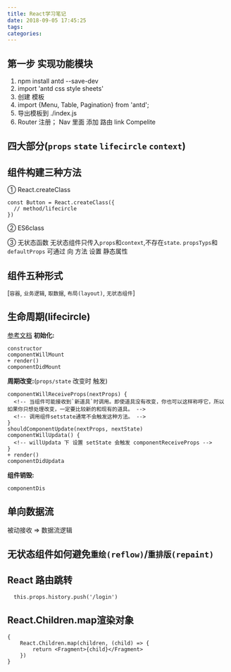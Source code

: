 ```yaml
---
title: React学习笔记
date: 2018-09-05 17:45:25
tags: 
categories: 
---
```

## 第一步 实现功能模块
1. npm install antd --save-dev
2. import 'antd css style sheets'
3. 创建 模板
4. import {Menu, Table, Pagination} from 'antd';
5. 导出模板到 ./index.js
6. Router 注册； Nav 里面 添加 路由 link
Compelite

## 四大部分(`props` `state` `lifecircle` `context`)

## 组件构建三种方法
① React.createClass
````
const Button = React.createClass({
  // method/lifecircle
})
````
② ES6class

③ 无状态函数
无状态组件只传入`props`和`context`,不存在`state`.
`propsTyps`和`defaultProps` 可通过 向 方法 设置 静态属性

## 组件五种形式
[`容器`, `业务逻辑`, `取数据`, `布局(layout)`, `无状态组件`]

## 生命周期(lifecircle)
[参考文档](https://segmentfault.com/a/1190000004168886)
**初始化:** 
````
constructor
componentWillMount
+ render()
componentDidMount
````

**周期改变:**(`props/state` 改变时 触发)
````
componentWillReceiveProps(nextProps) {
  <!-- 当组件可能接收到`新道具`时调用。即使道具没有改变，你也可以这样称呼它，所以如果你只想处理改变，一定要比较新的和现有的道具。 -->
  <!-- 调用组件setstate通常不会触发这种方法。 -->
}
shouldComponentUpdate(nextProps, nextState) 
componentWillUpdata() {
  <!-- willUpdata 下 设置 setState 会触发 componentReceiveProps -->
}
+ render()
componentDidUpdata
````

**组件销毁:**
````
componentDis
````

## 单向数据流
被动接收 => 数据流逻辑

## 无状态组件如何避免`重绘(reflow)`/`重排版(repaint)`

## React 路由跳转
````
  this.props.history.push('/login')
````

## React.Children.map渲染对象
````
{
    React.Children.map(children, (child) => {
        return <Fragment>{child}</Fragment>
    })
}
````

